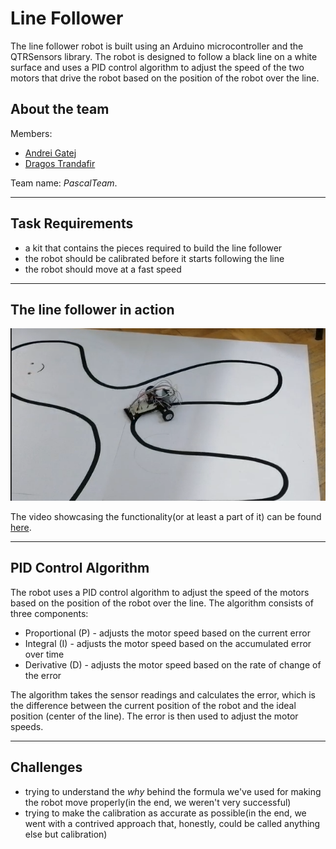 # Line Follower

The line follower robot is built using an Arduino microcontroller and the QTRSensors library. The robot is designed to follow a black line on a white surface and uses a PID control algorithm to adjust the speed of the two motors that drive the robot based on the position of the robot over the line.

## About the team

Members:
  * [Andrei Gatej](https://github.com/Andrei0872)
  * [Dragos Trandafir](https://github.com/nomoney34)

Team name: _PascalTeam_.

---

## Task Requirements

* a kit that contains the pieces required to build the line follower
* the robot should be calibrated before it starts following the line
* the robot should move at a fast speed

---

## The line follower in action

<div style="text-align: center;">
  <img src="./assets/line-follower.png">
</div>

The video showcasing the functionality(or at least a part of it) can be found [here](https://youtube.com/shorts/NF3iMSwg8Gc?feature=share).

---

## PID Control Algorithm

The robot uses a PID control algorithm to adjust the speed of the motors based on the position of the robot over the line. The algorithm consists of three components:
- Proportional (P) - adjusts the motor speed based on the current error
- Integral (I) - adjusts the motor speed based on the accumulated error over time
- Derivative (D) - adjusts the motor speed based on the rate of change of the error

The algorithm takes the sensor readings and calculates the error, which is the difference between the current position of the robot and the ideal position (center of the line). The error is then used to adjust the motor speeds.

---

## Challenges

* trying to understand the _why_ behind the formula we've used for making the robot move properly(in the end, we weren't very successful)
* trying to make the calibration as accurate as possible(in the end, we went with a contrived approach that, honestly, could be called anything else but calibration)